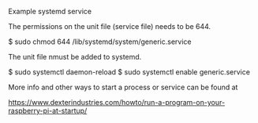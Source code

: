 Example systemd service

The permissions on the unit file (service file) needs to be 644.

$ sudo chmod 644 /lib/systemd/system/generic.service


The unit file nmust be added to systemd.

$ sudo systemctl daemon-reload
$ sudo systemctl enable generic.service


More info and other ways to start a process or service can be found at

https://www.dexterindustries.com/howto/run-a-program-on-your-raspberry-pi-at-startup/

